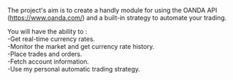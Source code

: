 The project's aim is to create a handly module for using the OANDA API (https://www.oanda.com/) and a built-in strategy to automate your trading.

You will have the ability to :  
  -Get real-time currency rates.  
  -Monitor the market and get currency rate history.  
  -Place trades and orders.  
  -Fetch account information.  
  -Use my personal automatic trading strategy.  



